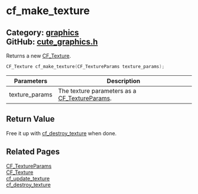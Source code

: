 # cf_make_texture

Category: [graphics](https://github.com/RandyGaul/cute_framework/blob/master/docs/api_reference?id=graphics)  
GitHub: [cute_graphics.h](https://github.com/RandyGaul/cute_framework/blob/master/include/cute_graphics.h)  
---

Returns a new [CF_Texture](https://github.com/RandyGaul/cute_framework/blob/master/docs/graphics/cf_texture.md).

```cpp
CF_Texture cf_make_texture(CF_TextureParams texture_params);
```

Parameters | Description
--- | ---
texture_params | The texture parameters as a [CF_TextureParams](https://github.com/RandyGaul/cute_framework/blob/master/docs/graphics/cf_textureparams.md).

## Return Value

Free it up with [cf_destroy_texture](https://github.com/RandyGaul/cute_framework/blob/master/docs/graphics/cf_destroy_texture.md) when done.

## Related Pages

[CF_TextureParams](https://github.com/RandyGaul/cute_framework/blob/master/docs/graphics/cf_textureparams.md)  
[CF_Texture](https://github.com/RandyGaul/cute_framework/blob/master/docs/graphics/cf_texture.md)  
[cf_update_texture](https://github.com/RandyGaul/cute_framework/blob/master/docs/graphics/cf_update_texture.md)  
[cf_destroy_texture](https://github.com/RandyGaul/cute_framework/blob/master/docs/graphics/cf_destroy_texture.md)  
